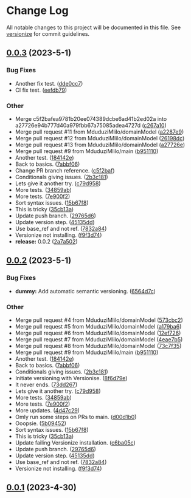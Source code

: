 # Change Log

All notable changes to this project will be documented in this file. See [versionize](https://github.com/versionize/versionize) for commit guidelines.

<a name="0.0.3"></a>
## [0.0.3](https://www.github.com/MduduziMlilo/Inoversity.Library.WebApi/releases/tag/v0.0.3) (2023-5-1)

### Bug Fixes

* Another fix test. ([dde0cc7](https://www.github.com/MduduziMlilo/Inoversity.Library.WebApi/commit/dde0cc757813703889655bdd6c30d005a9e88d51))
* CI fix test. ([eefdb79](https://www.github.com/MduduziMlilo/Inoversity.Library.WebApi/commit/eefdb79820a67bd4df26b060c227b968290a0827))

### Other

* Merge c5f2bafea9781b20ee074389dcbe6ad41b2ed02a into a27726e94b777d40a979fbb67a75085adea4727d ([c267a10](https://www.github.com/MduduziMlilo/Inoversity.Library.WebApi/commit/c267a1070d437c1e6eb86a5a43cc014b43c0d717))
* Merge pull request #11 from MduduziMlilo/domainModel ([a2287e9](https://www.github.com/MduduziMlilo/Inoversity.Library.WebApi/commit/a2287e93a59790d194cd2b10178d67ff881918e4))
* Merge pull request #12 from MduduziMlilo/domainModel ([26198dc](https://www.github.com/MduduziMlilo/Inoversity.Library.WebApi/commit/26198dccc3cb4321f6216e6e99fc74be90811b58))
* Merge pull request #13 from MduduziMlilo/domainModel ([a27726e](https://www.github.com/MduduziMlilo/Inoversity.Library.WebApi/commit/a27726e94b777d40a979fbb67a75085adea4727d))
* Merge pull request #9 from MduduziMlilo/main ([b951110](https://www.github.com/MduduziMlilo/Inoversity.Library.WebApi/commit/b951110d81012cac8742d7c42b1392cf7a119a0f))
* Another test. ([184142e](https://www.github.com/MduduziMlilo/Inoversity.Library.WebApi/commit/184142edfaec06f9b8e0a56ddadfaf29f72800bf))
* Back to basics. ([7abbf06](https://www.github.com/MduduziMlilo/Inoversity.Library.WebApi/commit/7abbf0688f00d9e74e519352200583aae045fd97))
* Change PR branch reference. ([c5f2baf](https://www.github.com/MduduziMlilo/Inoversity.Library.WebApi/commit/c5f2bafea9781b20ee074389dcbe6ad41b2ed02a))
* Conditionals giving issues. ([2b3c181](https://www.github.com/MduduziMlilo/Inoversity.Library.WebApi/commit/2b3c18150ab99fc8e022b4bcfb0573c219faee86))
* Lets give it another try. ([c79d958](https://www.github.com/MduduziMlilo/Inoversity.Library.WebApi/commit/c79d958737c1da116feed40d7b8c628cd141fe69))
* More tests. ([34859ab](https://www.github.com/MduduziMlilo/Inoversity.Library.WebApi/commit/34859ab8f13a16a1b0d2acbac2fea7392ade784b))
* More tests. ([7e900f2](https://www.github.com/MduduziMlilo/Inoversity.Library.WebApi/commit/7e900f2c9e483cd4cf2ea31a17158e32dc336c76))
* Sort syntax issues. ([15b67f8](https://www.github.com/MduduziMlilo/Inoversity.Library.WebApi/commit/15b67f846c99ca124b732353d02454403f62c78f))
* This is tricky ([35cb13a](https://www.github.com/MduduziMlilo/Inoversity.Library.WebApi/commit/35cb13a3c7f5fde9db84e23a55203eb6aa8ba496))
* Update push branch. ([29765d6](https://www.github.com/MduduziMlilo/Inoversity.Library.WebApi/commit/29765d65d2d20a0d3e0769956d0307588485b3dc))
* Update version step. ([45135dd](https://www.github.com/MduduziMlilo/Inoversity.Library.WebApi/commit/45135dd0ec89cf3717c256fb05f792ab42211de6))
* Use base_ref and not ref. ([7832a84](https://www.github.com/MduduziMlilo/Inoversity.Library.WebApi/commit/7832a8486db0ead5971a5b661ab1a6a724049ec6))
* Versionize not installing. ([f9f3d74](https://www.github.com/MduduziMlilo/Inoversity.Library.WebApi/commit/f9f3d74f8cd5897005717a6812f58852f4b1528e))
* **release:** 0.0.2 ([2a7a502](https://www.github.com/MduduziMlilo/Inoversity.Library.WebApi/commit/2a7a502fde51e6e3805c08d63ed9a8ddaeb07ae9))

<a name="0.0.2"></a>
## [0.0.2](https://www.github.com/MduduziMlilo/Inoversity.Library.WebApi/releases/tag/v0.0.2) (2023-5-1)

### Bug Fixes

* **dummy:** Add automatic semantic versioning. ([6564d7c](https://www.github.com/MduduziMlilo/Inoversity.Library.WebApi/commit/6564d7c7c43ac906f9e2e5035e7ca148c8057efb))

### Other

* Merge pull request #4 from MduduziMlilo/domainModel ([573cbc2](https://www.github.com/MduduziMlilo/Inoversity.Library.WebApi/commit/573cbc242d0d45645f2eeb00f60b3e53b7e8ce6a))
* Merge pull request #5 from MduduziMlilo/domainModel ([a179ba6](https://www.github.com/MduduziMlilo/Inoversity.Library.WebApi/commit/a179ba6eda8e33259105b6a2ba8065e0b32f182b))
* Merge pull request #6 from MduduziMlilo/domainModel ([12ef726](https://www.github.com/MduduziMlilo/Inoversity.Library.WebApi/commit/12ef726324745f2a0815dc80c48eabc3a3ca86d3))
* Merge pull request #7 from MduduziMlilo/domainModel ([4eae7b5](https://www.github.com/MduduziMlilo/Inoversity.Library.WebApi/commit/4eae7b5e39e86ebbc08e7d12a484a56b7b0ec179))
* Merge pull request #8 from MduduziMlilo/domainModel ([73c7f35](https://www.github.com/MduduziMlilo/Inoversity.Library.WebApi/commit/73c7f356b0772983803aa7d15e29ead10d574a42))
* Merge pull request #9 from MduduziMlilo/main ([b951110](https://www.github.com/MduduziMlilo/Inoversity.Library.WebApi/commit/b951110d81012cac8742d7c42b1392cf7a119a0f))
* Another test. ([184142e](https://www.github.com/MduduziMlilo/Inoversity.Library.WebApi/commit/184142edfaec06f9b8e0a56ddadfaf29f72800bf))
* Back to basics. ([7abbf06](https://www.github.com/MduduziMlilo/Inoversity.Library.WebApi/commit/7abbf0688f00d9e74e519352200583aae045fd97))
* Conditionals giving issues. ([2b3c181](https://www.github.com/MduduziMlilo/Inoversity.Library.WebApi/commit/2b3c18150ab99fc8e022b4bcfb0573c219faee86))
* Initiate versioning with Versionise. ([8f6d79e](https://www.github.com/MduduziMlilo/Inoversity.Library.WebApi/commit/8f6d79e659462993edd3446f1fba18ccf9a3d38b))
* It never ends. ([73dd267](https://www.github.com/MduduziMlilo/Inoversity.Library.WebApi/commit/73dd2671bc0ec7adf3db0c55c67b7564d907b09a))
* Lets give it another try. ([c79d958](https://www.github.com/MduduziMlilo/Inoversity.Library.WebApi/commit/c79d958737c1da116feed40d7b8c628cd141fe69))
* More tests. ([34859ab](https://www.github.com/MduduziMlilo/Inoversity.Library.WebApi/commit/34859ab8f13a16a1b0d2acbac2fea7392ade784b))
* More tests. ([7e900f2](https://www.github.com/MduduziMlilo/Inoversity.Library.WebApi/commit/7e900f2c9e483cd4cf2ea31a17158e32dc336c76))
* More updates. ([4d47c29](https://www.github.com/MduduziMlilo/Inoversity.Library.WebApi/commit/4d47c29f4509cbab5fc97ebec270900415d93997))
* Omly run some steps on PRs to main. ([d00d1b0](https://www.github.com/MduduziMlilo/Inoversity.Library.WebApi/commit/d00d1b044ba2c7dd337217c748c9f28dff36cd7d))
* Ooopsie. ([5b09452](https://www.github.com/MduduziMlilo/Inoversity.Library.WebApi/commit/5b094524c413696536975c236e21219d608118e3))
* Sort syntax issues. ([15b67f8](https://www.github.com/MduduziMlilo/Inoversity.Library.WebApi/commit/15b67f846c99ca124b732353d02454403f62c78f))
* This is tricky ([35cb13a](https://www.github.com/MduduziMlilo/Inoversity.Library.WebApi/commit/35cb13a3c7f5fde9db84e23a55203eb6aa8ba496))
* Update failing Versionize installation. ([c6ba05c](https://www.github.com/MduduziMlilo/Inoversity.Library.WebApi/commit/c6ba05c530e1c4f63d8993c318db6f9c5513426a))
* Update push branch. ([29765d6](https://www.github.com/MduduziMlilo/Inoversity.Library.WebApi/commit/29765d65d2d20a0d3e0769956d0307588485b3dc))
* Update version step. ([45135dd](https://www.github.com/MduduziMlilo/Inoversity.Library.WebApi/commit/45135dd0ec89cf3717c256fb05f792ab42211de6))
* Use base_ref and not ref. ([7832a84](https://www.github.com/MduduziMlilo/Inoversity.Library.WebApi/commit/7832a8486db0ead5971a5b661ab1a6a724049ec6))
* Versionize not installing. ([f9f3d74](https://www.github.com/MduduziMlilo/Inoversity.Library.WebApi/commit/f9f3d74f8cd5897005717a6812f58852f4b1528e))

<a name="0.0.1"></a>
## [0.0.1](https://www.github.com/MduduziMlilo/Inoversity.Library.WebApi/releases/tag/v0.0.1) (2023-4-30)

